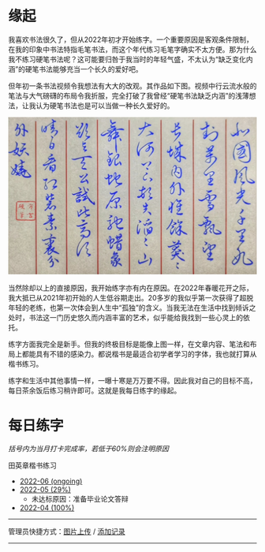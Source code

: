 # 缘起

我喜欢书法很久了，但从2022年初才开始练字。一个重要原因是客观条件限制，在我的印象中书法特指毛笔书法，而这个年代练习毛笔字确实不太方便。那为什么我不练习硬笔书法呢？这可能要归咎于我当时的年轻气盛，不太认为“缺乏变化内涵”的硬笔书法能够充当一个长久的爱好吧。

但年初一条书法视频令我想法有大大的改观。其作品如下图。视频中行云流水般的笔法与大气磅礴的布局令我折服，完全打破了我曾经“硬笔书法缺乏内涵”的浅薄想法，让我认为硬笔书法也是可以当做一种长久爱好的。

![中性笔行草《沁园春·雪》 @方言的没落v硬币](/assets/20220509_023035000_iOS.jpg)

当然除却以上的直接原因，我开始练字亦有内在原因。在2022年春暖花开之际，我大抵已从2021年初开始的人生低谷期走出。20多岁的我似乎第一次获得了超脱年轻的老练，也第一次体会到人生中“孤独”的含义。当我无法在生活中找到倾诉之处时，书法这一门历史悠久而内涵丰富的艺术，似乎能给我找到一些心灵上的依托。

练字方面我完全是新手。但我的终极目标是能像上图一样，在文章内容、笔法和布局上都能具有不错的感染力。都说楷书是最适合初学者学习的字体，我也就打算从楷书练习。

练字和生活中其他事情一样，一曝十寒是万万要不得。因此我对自己的目标不高，每日茶余饭后练习稍许即可。这就是我每日练字的缘起。


# 每日练字

*括号内为当月打卡完成率，若低于60%则会注明原因*

田英章楷书练习
- [2022-06 (ongoing)](/page/lianzi/2022_06)
- [2022-05 (29%)](/page/lianzi/2022_05)
  - 未达标原因：准备毕业论文答辩
- [2022-04 (100%)](/page/lianzi/2022_04)

---

管理员快捷方式：[图片上传](https://github.com/icecrystals/icecrystals.github.io/tree/master/assets) / [添加记录](https://github.com/icecrystals/icecrystals.github.io/tree/master/page/lianzi)

---
